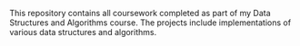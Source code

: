 This repository contains all coursework completed as part of my Data Structures and Algorithms course.
The projects include implementations of various data structures and algorithms.
